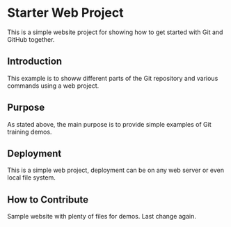 # Starter Web Project

This is a  simple website project for showing how to get started with Git and GitHub together.

## Introduction

This example is to showw different parts of the Git repository and various commands using a web project.

## Purpose

As stated above, the main purpose is to provide simple examples of Git training demos.

## Deployment

This is a  simple web project, deployment can be on any web server or even local file system.

## How to Contribute

Sample website with plenty of files for demos.
Last change again.
